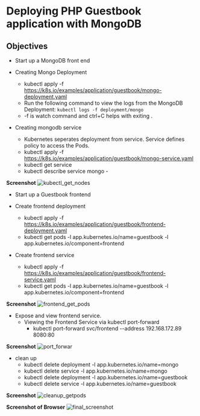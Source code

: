 # Deploying PHP Guestbook application with MongoDB

## Objectives 

* Start up a MongoDB front end

* Creating Mongo Deployment
	* kubectl apply -f https://k8s.io/examples/application/guestbook/mongo-deployment.yaml
	* Run the following command to view the logs from the MongoDB Deployment: `kubectl logs -f deployment/mongo`
	* -f is watch command and ctrl+C helps with exiting .
* Creating mongodb service
	* Kubernetes seperates deployment from service. Service defines policy to access the Pods.
	* kubectl apply -f https://k8s.io/examples/application/guestbook/mongo-service.yaml
	* kubectl get service
	* kubectl describe service mongo -

**Screenshot**
![kubectl_get_nodes](https://user-images.githubusercontent.com/57376468/117506311-ff43b480-af4a-11eb-85ea-07b342db3d21.PNG)

* Start up a Guestbook frontend

* Create frontend deployment
	* kubectl apply -f https://k8s.io/examples/application/guestbook/frontend-deployment.yaml
	* kubectl get pods -l app.kubernetes.io/name=guestbook -l app.kubernetes.io/component=frontend
* Create frontend service
	* kubectl apply -f https://k8s.io/examples/application/guestbook/frontend-service.yaml
	* kubectl get pods -l app.kubernetes.io/name=guestbook -l app.kubernetes.io/component=frontend

**Screenshot**
![frontend_get_pods](https://user-images.githubusercontent.com/57376468/117506448-39ad5180-af4b-11eb-8b31-c25cb052180e.PNG)

* Expose and view frontend service.
	* Viewing the Frontend Service via kubectl port-forward
		* kubectl port-forward svc/frontend --address 192.168.172.89 8080:80

**Screenshot**
![port_forwar](https://user-images.githubusercontent.com/57376468/117383264-0664b700-aea6-11eb-9458-52a4071d8d9c.PNG)


* clean up
	* kubectl delete deployment -l app.kubernetes.io/name=mongo
	* kubectl delete service -l app.kubernetes.io/name=mongo
	* kubectl delete deployment -l app.kubernetes.io/name=guestbook
	* kubectl delete service -l app.kubernetes.io/name=guestbook

**Screenshot**
![cleanup_getpods](https://user-images.githubusercontent.com/57376468/117506783-c9530000-af4b-11eb-9169-000bdc33bc9c.PNG)

**Screenshot of Browser**
![final_screenshot](https://user-images.githubusercontent.com/57376468/117506786-ca842d00-af4b-11eb-9c93-ab5a2cb1e0c8.PNG)
